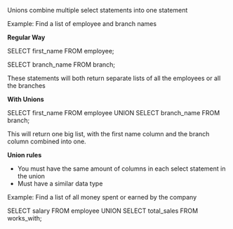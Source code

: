 Unions combine multiple select statements into one statement

Example: Find a list of employee and branch names

**Regular Way**

SELECT first_name
FROM employee;

SELECT branch_name
FROM branch;

These statements will both return separate lists of all the employees or all the branches

**With Unions**

SELECT first_name
FROM employee
UNION
SELECT branch_name
FROM branch;

This will return one big list, with the first name column and the branch column combined into one. 

**Union rules**
- You must have the same amount of columns in each select statement in the union
- Must have a similar data type

Example: Find a list of all money spent or earned by the company 

SELECT salary
FROM employee
UNION
SELECT total_sales
FROM works_with;
